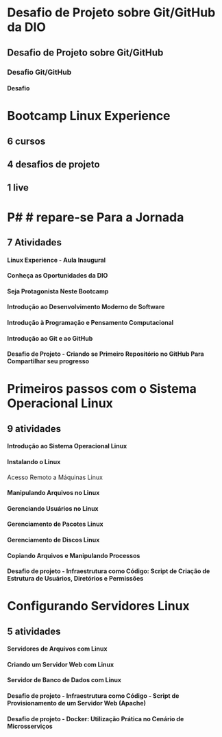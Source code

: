# Desafio de Projeto sobre Git/GitHub da DIO
## Desafio de Projeto sobre Git/GitHub
### Desafio Git/GitHub
#### Desafio
# 
# Bootcamp Linux Experience
## 6 cursos 
## 4 desafios de projeto 
## 1 live
# 
# P# # repare-se Para a Jornada
## 7 Atividades
#### Linux Experience - Aula Inaugural
#### Conheça as Oportunidades da DIO
#### Seja Protagonista Neste Bootcamp
#### Introdução ao Desenvolvimento Moderno de Software
#### Introdução à Programação e Pensamento Computacional
#### Introdução ao Git e ao GitHub
#### Desafio de Projeto - Criando se Primeiro Repositório no GitHub Para Compartilhar seu progresso
# 
# Primeiros passos com o Sistema Operacional Linux
## 9 atividades
#### Introdução ao Sistema Operacional Linux
#### Instalando o Linux
Acesso Remoto a Máquinas Linux
#### Manipulando Arquivos no Linux
#### Gerenciando Usuários no Linux
#### Gerenciamento de Pacotes Linux
#### Gerenciamento de Discos Linux
#### Copiando Arquivos e Manipulando Processos
#### Desafio de projeto - Infraestrutura como Código: Script de Criação de Estrutura de Usuários, Diretórios e Permissões
# 
# Configurando Servidores Linux
## 5 atividades
#### Servidores de Arquivos com Linux
#### Criando um Servidor Web com Linux
#### Servidor de Banco de Dados com Linux
#### Desafio de projeto - Infraestrutura como Código - Script de Provisionamento de um Servidor Web (Apache)
#### Desafio de projeto - Docker: Utilização Prática no Cenário de Microsserviços

